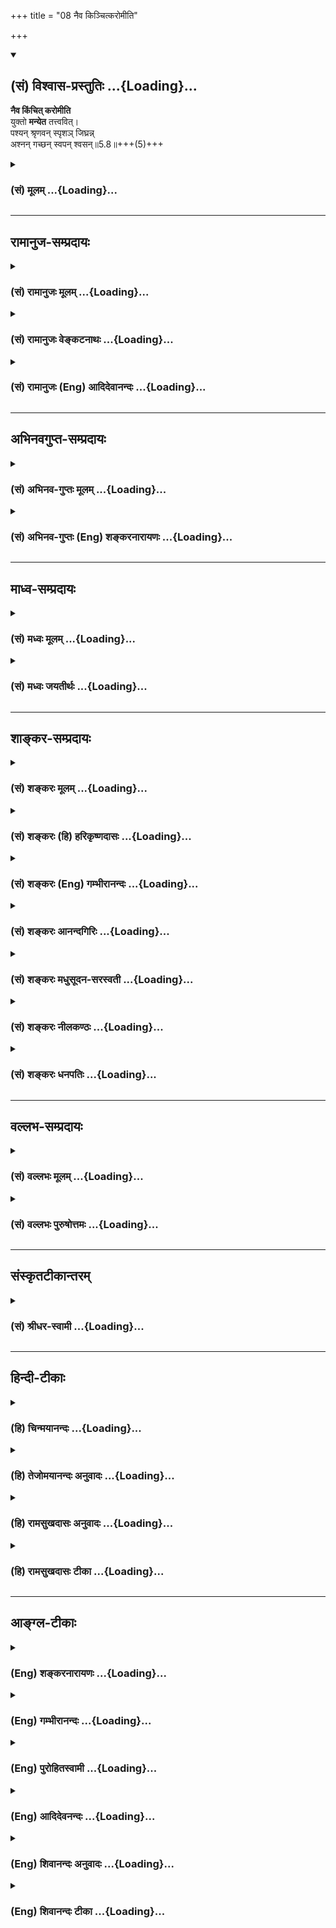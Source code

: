 +++
title = "08 नैव किञ्चित्करोमीति"

+++
<div class="js_include" newlevelforh1="2" title="(सं) विश्वास-प्रस्तुतिः" unfilled url="/mahAbhAratam/vyAsaH/shlokashaH/06-bhIShma-parva/03-bhagavad-gItA-parva/saMskRtam/vishvAsa-prastutiH/05_karma-saMnyAsa-yogaH/08_naiva_kinchitkaro.md">
<details open><summary><h2>(सं) विश्वास-प्रस्तुतिः ...{Loading}...</h2></summary>

**नैव किंचित् करोमीति**  
युक्तो **मन्येत** तत्त्ववित्।  
पश्यन् श्रृणवन् स्पृशञ् जिघ्रन्न्  
अश्नन् गच्छन् स्वपन् श्वसन्॥5.8॥+++(5)+++
</details>
</div>
<div class="js_include collapsed" newlevelforh1="3" title="(सं) मूलम्" unfilled url="/mahAbhAratam/vyAsaH/shlokashaH/06-bhIShma-parva/03-bhagavad-gItA-parva/saMskRtam/mUlam/05_karma-saMnyAsa-yogaH/08_naiva_kinchitkaro.md">
<details><summary><h3>(सं) मूलम् ...{Loading}...</h3></summary>

नैव किंचित्करोमीति युक्तो मन्येत तत्त्ववित्।  
पश्यन् श्रृणवन्स्पृशञ्जिघ्रन्नश्नन्गच्छन्स्वपन् श्वसन्।।5.8।।
</details>
</div>


_________________
## रामानुज-सम्प्रदायः
<div class="js_include collapsed" newlevelforh1="3" title="(सं) रामानुजः मूलम्" unfilled url="/mahAbhAratam/vyAsaH/shlokashaH/06-bhIShma-parva/03-bhagavad-gItA-parva/saMskRtam/rAmAnujaH/mUlam/05_karma-saMnyAsa-yogaH/08_naiva_kinchitkaro.md">
<details><summary><h3>(सं) रामानुजः मूलम् ...{Loading}...</h3></summary>

।।5.8।। एवम् आत्म**तत्त्ववित्** श्रोत्रादीनि ज्ञानेन्द्रियाणि वागादीनि
कर्मेन्द्रियाणि प्राणाः च स्वस्य विषयेषु **वर्तन्ते इति धारयन्**
अनुसन्दधानो न अहं **किञ्चित् करोमि इति मन्येत।** ज्ञानैकस्वभावस्य मम
कर्ममूलेन्द्रियप्राणसम्बन्धकृतम् ईदृशं कर्तृत्वम् न स्वरूपप्रयुक्तम् इति
मन्येत इत्यर्थः।

</details>
</div>
<div class="js_include collapsed" newlevelforh1="3" title="(सं) रामानुजः वेङ्कटनाथः" unfilled url="/mahAbhAratam/vyAsaH/shlokashaH/06-bhIShma-parva/03-bhagavad-gItA-parva/saMskRtam/rAmAnujaH/venkaTanAthaH/05_karma-saMnyAsa-yogaH/08_naiva_kinchitkaro.md">
<details><summary><h3>(सं) रामानुजः वेङ्कटनाथः ...{Loading}...</h3></summary>

5.8 इत्यादिकं ह्यनन्तरमुच्यत इति भावः। न लिप्यते इत्यत्र सवासनं
सम्बन्धनिषेधो विवक्षित इत्याह न सम्बध्यत इति। प्रस्तुतार्थतया निगमयति अत
इति।  
  
।।5.  
  

</details>
</div>
<div class="js_include collapsed" newlevelforh1="3" title="(सं) रामानुजः (Eng) आदिदेवानन्दः" unfilled url="/mahAbhAratam/vyAsaH/shlokashaH/06-bhIShma-parva/03-bhagavad-gItA-parva/saMskRtam/rAmAnujaH/english/AdidevAnandaH/05_karma-saMnyAsa-yogaH/08_naiva_kinchitkaro.md">
<details><summary><h3>(सं) रामानुजः (Eng) आदिदेवानन्दः ...{Loading}...</h3></summary>

5.8 - 5.9 Thus he who knows the truth concerning the self should reflect in mind that the ear and the other organs of sensation (Jnanendriyas) as also organs of action (Karmendriyas) and the vital currents (the Pranas)
are occupied with their own respective objects. Thus he should know, 'I do not do anything at all.' He should reflect, 'My intrinsic nature is one of knowledge. The sense of agency comes because of the association of the self with the senses and the Pranas which are rooted in Karma. It does not spring from my essential nature.'

</details>
</div>


_________________
## अभिनवगुप्त-सम्प्रदायः
<div class="js_include collapsed" newlevelforh1="3" title="(सं) अभिनव-गुप्तः मूलम्" unfilled url="/mahAbhAratam/vyAsaH/shlokashaH/06-bhIShma-parva/03-bhagavad-gItA-parva/saMskRtam/abhinava-guptaH/mUlam/05_karma-saMnyAsa-yogaH/08_naiva_kinchitkaro.md">
<details><summary><h3>(सं) अभिनव-गुप्तः मूलम् ...{Loading}...</h3></summary>

।।5.7 5.11।। योगयुक्त इत्यादि आत्मसिद्धये इत्यन्तम्। सर्वभूतानामात्मभूतः
आत्मा यस्य स सर्वमपि कुर्वाणो न लिप्यते अकरणप्रतिषेधारूढत्वात्। अत एव
दर्शनादीनि कुर्वन्नपि असौ एवं धारयति प्रतिपत्तिदार्ढ्येन निश्चिनुते
चक्षुरादीनामिन्द्रियाणां यदि स्वविषयेषु प्रवृत्तिः मम किमायातम् न हि
अन्यस्य कृतेनापरस्य +++(S अन्यस्य कृतेनान्यस्य अन्यकृतेन परस्य)+++ लेपः इति।
तदेव ब्रह्मणि कर्मणां समर्पणम्। अत्र चिह्नम् अस्य गतसङ्गता। अतो न
लिप्यते। योगिनश्च केवलैः सङ्गरहितैः परस्परानपेक्षिभिश्च कायादिभिः
कुर्वन्ति कर्माणि सङ्गाभावात्।

</details>
</div>
<div class="js_include collapsed" newlevelforh1="3" title="(सं) अभिनव-गुप्तः (Eng) शङ्करनारायणः" unfilled url="/mahAbhAratam/vyAsaH/shlokashaH/06-bhIShma-parva/03-bhagavad-gItA-parva/saMskRtam/abhinava-guptaH/english/shankaranArAyaNaH/05_karma-saMnyAsa-yogaH/08_naiva_kinchitkaro.md">
<details><summary><h3>(सं) अभिनव-गुप्तः (Eng) शङ्करनारायणः ...{Loading}...</h3></summary>

5.8 See Comment under 5.11

</details>
</div>


_________________
## माध्व-सम्प्रदायः
<div class="js_include collapsed" newlevelforh1="3" title="(सं) मध्वः मूलम्" unfilled url="/mahAbhAratam/vyAsaH/shlokashaH/06-bhIShma-parva/03-bhagavad-gItA-parva/saMskRtam/madhvaH/mUlam/05_karma-saMnyAsa-yogaH/08_naiva_kinchitkaro.md">
<details><summary><h3>(सं) मध्वः मूलम् ...{Loading}...</h3></summary>

।।5.8 5.9।। सन्न्यासं स्पष्टयति पुनः श्लोकद्वयेन।

</details>
</div>
<div class="js_include collapsed" newlevelforh1="3" title="(सं) मध्वः जयतीर्थः" unfilled url="/mahAbhAratam/vyAsaH/shlokashaH/06-bhIShma-parva/03-bhagavad-gItA-parva/saMskRtam/madhvaH/jayatIrthaH/05_karma-saMnyAsa-yogaH/08_naiva_kinchitkaro.md">
<details><summary><h3>(सं) मध्वः जयतीर्थः ...{Loading}...</h3></summary>

।।5.8 5.9।। नैव किञ्चिदित्यादेः प्रतिपाद्यमाह **सन्न्यासमि**ति। ज्ञेयः
इत्यादिनाविशुद्धात्मा इत्यादिना च स्पष्टीकृतत्वात् **पुनरि**ति। स्पष्टं
च प्रागनुक्तसङ्कल्पत्यागस्याभिधानात्।

</details>
</div>


_________________
## शाङ्कर-सम्प्रदायः
<div class="js_include collapsed" newlevelforh1="3" title="(सं) शङ्करः मूलम्" unfilled url="/mahAbhAratam/vyAsaH/shlokashaH/06-bhIShma-parva/03-bhagavad-gItA-parva/saMskRtam/shankaraH/mUlam/05_karma-saMnyAsa-yogaH/08_naiva_kinchitkaro.md">
<details><summary><h3>(सं) शङ्करः मूलम् ...{Loading}...</h3></summary>

।।5.8 5.9।। **नैव किञ्चित् करोमीति युक्तः** समाहितः सन् **मन्येत**
चिन्तयेत् **तत्त्ववित्** आत्मनो याथात्म्यं तत्त्वं वेत्तीति तत्त्ववित्
परमार्थदर्शीत्यर्थः।। कदा कथं वा तत्त्वमवधारयन् मन्येत इति उच्यते
पश्यन्निति। मन्येत इति पूर्वेण संबन्धः। यस्य एवं तत्त्वविदः
सर्वकार्यकरणचेष्टासु कर्मसु अकर्मैव पश्यतः सम्यग्दर्शिनः तस्य
सर्वकर्मसंन्यासे एव अधिकारः कर्मणः अभावदर्शनात्। न हि मृगतृष्णिकायाम्
उदकबुद्ध्या पानाय प्रवृत्तः उदकाभावज्ञानेऽपि तत्रैव पानप्रयोजनाय
प्रवर्तते।।  
  
यस्तु पुनः अतत्त्ववित् प्रवृत्तश्च कर्मयोगे

</details>
</div>
<div class="js_include collapsed" newlevelforh1="3" title="(सं) शङ्करः (हि) हरिकृष्णदासः" unfilled url="/mahAbhAratam/vyAsaH/shlokashaH/06-bhIShma-parva/03-bhagavad-gItA-parva/saMskRtam/shankaraH/hindI/harikRShNadAsaH/05_karma-saMnyAsa-yogaH/08_naiva_kinchitkaro.md">
<details><summary><h3>(सं) शङ्करः (हि) हरिकृष्णदासः ...{Loading}...</h3></summary>

।।5.8।। तत्त्वको समझकर कब और किस प्रकार ऐसे माने सो कहते हैं ( देखता
सुनता छूता सूँघता खाता चलता सोता श्वास लेता बोलता त्याग करता ग्रहण करता
तथा आँखोंको खोलता और मूँदता हुआ भी इन्द्रियाँ इन्द्रियोंके विषयमें बर्त
रही हैं ऐसे समझकर ) ऐसे माने कि मैं कुछ भी नहीं करता। इस प्रकार इसका
पहलेके आधे श्लोकसे सम्बन्ध है। जो इस प्रकार तत्त्वज्ञानी है अर्थात् सब
इन्द्रियाँ और अन्तःकरणोंकी चेष्टारूप कर्मोंमें अकर्म देखनेवाला है वह
अपनेमें कर्मोंका अभाव देखता है इसलिये उस यथार्थ ज्ञानीका
सर्वकर्मसंन्यासमें ही अधिकार है। क्योंकि मृगतृष्णिकामें जल समझकर उसको
पीनेके लिये प्रवृत्त हुआ मनुष्य उसमें जलके अभावका ज्ञान हो जानेपर फिर भी
वही जल पीनेके लिये प्रवृत्त नहीं होता।

</details>
</div>
<div class="js_include collapsed" newlevelforh1="3" title="(सं) शङ्करः (Eng) गम्भीरानन्दः" unfilled url="/mahAbhAratam/vyAsaH/shlokashaH/06-bhIShma-parva/03-bhagavad-gItA-parva/saMskRtam/shankaraH/english/gambhIrAnandaH/05_karma-saMnyAsa-yogaH/08_naiva_kinchitkaro.md">
<details><summary><h3>(सं) शङ्करः (Eng) गम्भीरानन्दः ...{Loading}...</h3></summary>

5.8 Yuktah, remaining absorbed in the Self; tattva-vit, the knower of
Reality-knower of the real nature of Truth, of the Self, i.e., the seer
of the supreme Reality; manyeta, should think; 'na karomi eva, I
certainly do not do; kincit, anything.' Having realized the Truth, when
or how should he think; This is being answered; Api, even; pasyan, while
seeing; srnvan, hearing; sprsan, touching; jighran, smelling; asnan,
eating; gacchan, moving; svapan, sleeping; svasan, breathing; pralapan,
speaking; visrjan, releasing; grhnan, holding; unmisan, opening;
nimisan, closing the eyes. All these are to be connected with the above
manyeta (should think). For the man who has known the Truth thus, who
finds nothing but inaction in action-in all the movements of the body
and organs-, and who has full realization, there is competence only for
giving up all actions because of his realization of the nonexistence of
actions. Indeed, one who proceeds to drink water in a mirage thinking
that water is there, surely does not go there itself for drinking water
even after knowing that no water exists there!

</details>
</div>
<div class="js_include collapsed" newlevelforh1="3" title="(सं) शङ्करः आनन्दगिरिः" unfilled url="/mahAbhAratam/vyAsaH/shlokashaH/06-bhIShma-parva/03-bhagavad-gItA-parva/saMskRtam/shankaraH/AnandagiriH/05_karma-saMnyAsa-yogaH/08_naiva_kinchitkaro.md">
<details><summary><h3>(सं) शङ्करः आनन्दगिरिः ...{Loading}...</h3></summary>

।।5.8।। कर्माण्यङ्गीकृत्य तैरस्य विदुषो बन्धो नास्तीत्युक्तमिदानीं
वस्तुतस्तस्य कर्माण्येव न सन्तीत्याह **नचेति।** लोकदृष्ट्या विदुषोऽपि
कर्माणि सन्तीत्याशङ्क्य स्वदृष्ट्या तदभावमभिप्रेत्याह **नैवेति।**

</details>
</div>
<div class="js_include collapsed" newlevelforh1="3" title="(सं) शङ्करः मधुसूदन-सरस्वती" unfilled url="/mahAbhAratam/vyAsaH/shlokashaH/06-bhIShma-parva/03-bhagavad-gItA-parva/saMskRtam/shankaraH/madhusUdana-sarasvatI/05_karma-saMnyAsa-yogaH/08_naiva_kinchitkaro.md">
<details><summary><h3>(सं) शङ्करः मधुसूदन-सरस्वती ...{Loading}...</h3></summary>

।।5.8।। एतदेव विवृणोति द्वाभ्यां
चक्षुरादिज्ञानेन्द्रियैर्वागादिकर्मेन्द्रियैः
प्राणादिवायुभेदैरन्तःकरणचतुष्टयेन च तत्तच्चेष्टासु क्रियमाणासु
इन्द्रियाणि इन्द्रियादीन्येवेन्द्रियार्थेषु स्वस्वविषयेषु वर्तन्ते
प्रवर्तन्ते नत्वहमिति धारयन्नवधारयन् नैव किंचित्करोमीति मन्येत मन्यते।
तत्त्ववित्परामार्थदर्शी युक्तः समाहितचित्तः। अथवा आदौ युक्तः कर्मयोगेन
पश्चादन्तःकरणशुद्धिद्वारेण तत्त्वविद्भूत्वा नैव किंचित्करोमीति मन्यत इति
संबन्धः।

</details>
</div>
<div class="js_include collapsed" newlevelforh1="3" title="(सं) शङ्करः नीलकण्ठः" unfilled url="/mahAbhAratam/vyAsaH/shlokashaH/06-bhIShma-parva/03-bhagavad-gItA-parva/saMskRtam/shankaraH/nIlakaNThaH/05_karma-saMnyAsa-yogaH/08_naiva_kinchitkaro.md">
<details><summary><h3>(सं) शङ्करः नीलकण्ठः ...{Loading}...</h3></summary>

।।5.8 5.9।। न लिप्यत इत्येतदुपपादयति **नैवेति** **द्वाभ्याम्।**
तत्त्ववित् अहं नैव किंचित्करोमीति मन्येत मन्यते। तत्र हेतुः। इन्द्रियाणि
उपलक्षणमिदं प्राणादेरपि। इन्द्रियादय इन्द्रियार्थेषु स्वेषु विषयेषु
वर्तन्ते इति धारयन्निश्चिन्वन्नत्वहं विषयेषु वर्ते इति मन्यते।
धारयन्निति हेतौ शतृप्रत्ययः। अत्र दर्शनादयः पञ्चज्ञानेन्द्रियाणां
व्यापाराः। गमनविसर्गप्रलपनग्रहणानि कर्मेन्द्रियाणाम्। तानिच
आनन्दस्योपलक्षणानि। श्वसन्निति प्राणस्य स्वपन्निति बुद्धेः
उन्मेषणनिमेषणे कूर्माख्यप्राणस्येति विभागः। क्रमस्त्वविवक्षितः। एतानि
कुर्वन्नप्यभिमानाभावान्न लिप्यत इत्यर्थः।

</details>
</div>
<div class="js_include collapsed" newlevelforh1="3" title="(सं) शङ्करः धनपतिः" unfilled url="/mahAbhAratam/vyAsaH/shlokashaH/06-bhIShma-parva/03-bhagavad-gItA-parva/saMskRtam/shankaraH/dhanapatiH/05_karma-saMnyAsa-yogaH/08_naiva_kinchitkaro.md">
<details><summary><h3>(सं) शङ्करः धनपतिः ...{Loading}...</h3></summary>

।।5.8 5.9।। कुर्वन्नपि कुतो न लिप्यत इत्याशङ्क्य यतोऽसौ परमार्थतो न
करोतीत्याह द्वाभ्याम् **नैवेति।** युक्तः समाहितः सन्नादौ कर्मयोगयुक्त
इति वाऽयं पक्षोऽध्याहारसापेक्षत्वादाचार्यैरुपेक्षितिः।
तत्त्ववित्परमार्थदर्शी नैव किंचित्करोमीति मन्येत मन्यते।
कदेत्यपेक्षायामाह पश्यन्नित्यादि। अपेः सर्वत्र संबन्धः।
पश्यन्नित्यादिज्ञानेन्द्रियाणां व्यापारान् गच्छन्निति पादयोर्व्यापारं
स्वपन्निति बुद्धेः श्वसन्निति प्राणस्य प्रलपन्निति वाचः विसृजन्निति
पायूपस्थयोः गृह्णन्निति हस्तयोः उन्मिषन्निमिषन्निति कूर्माख्यप्राणस्य
कुर्वन्नपीन्द्रियाणीन्द्रियार्थेषु वर्तन्ते नाहमसङ्ग आत्मेति धारयन्
बुद्य्धा निश्चयं कुर्वन् किंचित्सरोमीति तत्त्वविन्मन्यतेऽतो न लिप्यत
इत्यर्थः। यद्वानन्वेवं कर्तृत्वाभिमानशून्य इन्द्रियैः प्रतिषिद्धमपि
कुर्यादित्यत आह **इन्द्रियाणीति।** इन्द्रियाणीन्द्रियार्थेष्विष्टेषु
विषयेषु वर्तन्त इति हेतोरन्याय्यमपि कुर्युरित्य इन्द्रियाणि
धारयन्त्त्स्वायत्तानि यथेष्टसंचारपराङ्भुखानि कुर्वन्निति। अस्मिन्पक्षे
प्रकरणविरोधोऽनुषक्लेशश्च परिहर्तव्यः।

</details>
</div>


_________________
## वल्लभ-सम्प्रदायः
<div class="js_include collapsed" newlevelforh1="3" title="(सं) वल्लभः मूलम्" unfilled url="/mahAbhAratam/vyAsaH/shlokashaH/06-bhIShma-parva/03-bhagavad-gItA-parva/saMskRtam/vallabhaH/mUlam/05_karma-saMnyAsa-yogaH/08_naiva_kinchitkaro.md">
<details><summary><h3>(सं) वल्लभः मूलम् ...{Loading}...</h3></summary>

।।5.8 5.9।। कुर्वन्नपि न लिप्यते इत्येतद्विरुद्धमित्याशङ्क्य
सर्वेन्द्रियव्यापारसत्वेऽपि कर्तृत्त्वाद्यभिमानाभावेन
निर्द्वन्द्वत्वान्न विरुद्धमित्याह नैव किञ्चिदिति। मनस इन्द्रियाणां च
व्यापाराःउन्मिषन्निमिषन्नपि इत्यन्तं निर्दिष्टाः। स्वविषयेषु
हीमानीन्द्रियाणि प्रवर्त्तन्ते नाहमिति। साङ्ख्यवद्धारवन् न लिप्यते। तथा
चोक्तं सूत्रकृतातदविगम उत्तरपूर्वाघयोरश्लेषविनाशौ ब्र.सू.4।1।13 इति।
कर्मभिर्न स बध्यते इति।

</details>
</div>
<div class="js_include collapsed" newlevelforh1="3" title="(सं) वल्लभः पुरुषोत्तमः" unfilled url="/mahAbhAratam/vyAsaH/shlokashaH/06-bhIShma-parva/03-bhagavad-gItA-parva/saMskRtam/vallabhaH/puruShottamaH/05_karma-saMnyAsa-yogaH/08_naiva_kinchitkaro.md">
<details><summary><h3>(सं) वल्लभः पुरुषोत्तमः ...{Loading}...</h3></summary>

  
  
।।5.8।। ननु नियतफलस्य कर्मणः कृतस्य कथं न फलं इत्याशङ्क्याह नैव
किञ्चिदित्यादित्रयेण। तत्त्ववित् भगवदिङ्गितज्ञः युक्तः मद्भावयुक्तः
सन्नैव किञ्चित्करोमि अहं किञ्चिदपि न करोमि किन्तु भगवदिच्छया तदाज्ञया
यथा स कारयति तथा वारिवशात्तृणादिचलनवत् कर्म किमपि मत्तो न भवति न त्वहं
करोमि इति यो मन्येत स पापेन कर्मजफलेन न लिप्यते। एवंरूपस्य स्थितिमाह
पश्यन्निति। भावात्मकेन मनसा स्थिरीकृतालौकिकेन्द्रियैश्चक्षुःप्रभृतिभिः
पश्यन् भगवत्स्वरूपदर्शनं कुर्वन् शृण्वन् भगवत्कूजितवेण्वादिशब्दान्
स्पृशन् भगवच्चरणारविन्दस्पर्श कुर्वन् जिघ्रन् भगवन्मुखामोदाद्याघ्राणं
कुर्वन् अश्रन्৷৷. गच्छन् गोचारणादिलीलायां सङ्गे गच्छन् स्वपन् लीलादिसमये
नेत्रमुद्रणं कुर्वन् श्वसन् विप्रयोगादिना श्वासविमोकं कुर्वन् प्रलपन्
तद्भावेन मत्तावस्थायां भ्रमरवद्गानं कुर्वन् विसृजन् तदवस्थायामेव दूरे
यच्छन् गृह्णन् तदवस्थयैवालिङ्गनादि चरणेषु कुर्वन् उन्मिषन्
मत्तावस्थात्यागेन स्वरूपानुभवं कुर्वन् निमिषन् तत्सुखानुभवेन
नेत्रनिमीलनं कुर्वन् इन्द्रियाणि इन्द्रियार्थेषु भगवदवयवेषु वर्तन्त इति
धारयन्।

</details>
</div>


_________________
## संस्कृतटीकान्तरम्
<div class="js_include collapsed" newlevelforh1="3" title="(सं) श्रीधर-स्वामी" unfilled url="/mahAbhAratam/vyAsaH/shlokashaH/06-bhIShma-parva/03-bhagavad-gItA-parva/saMskRtam/shrIdhara-svAmI/05_karma-saMnyAsa-yogaH/08_naiva_kinchitkaro.md">
<details><summary><h3>(सं) श्रीधर-स्वामी ...{Loading}...</h3></summary>

।।5.8 5.9।। कर्म कुर्वन्नपि न लिप्यत इत्येतद्विरुद्धमित्याशङ्क्य
कर्तृत्वाभिमानाभावान्न विरुद्धमित्याह **नैवेति** द्वाभ्याम्। कर्मयोगेन
युक्तः क्रमेण तत्त्वविद्भूत्वा दर्शनश्रवणादीनि कुर्वन्नपि
इन्द्रियाणीन्द्रियार्थेषु वर्तन्त इति धारयन्बुद्ध्या निश्चित्य
किंचिदप्यहं न करोमीति मन्येत मन्यते। तत्र दर्शनश्रवणस्पर्शनावघ्राणाशनानि
चक्षुरादिज्ञानेन्द्रियव्यापाराः गतिः पादयोः स्वापो बुद्धेः श्वासः
प्राणस्य प्रलपनं वागिन्द्रियस्य विसर्गः पायूपस्थयोः ग्रहणं हस्तयोः
उन्मेषणनिमेषणे कूर्माख्यप्राणस्येति विवेकः। एतानि कर्माणि
कुर्वन्नप्यनभिमानाद्ब्रह्मविन्न लिप्यते। तथाच पारमर्षं सूत्रं तदधिगम
उत्तरपूर्वाघयोरश्लेषविनाशौ तद्व्यपदेशात इति।

</details>
</div>


_________________
## हिन्दी-टीकाः
<div class="js_include collapsed" newlevelforh1="3" title="(हि) चिन्मयानन्दः" unfilled url="/mahAbhAratam/vyAsaH/shlokashaH/06-bhIShma-parva/03-bhagavad-gItA-parva/hindI/chinmayAnandaH/05_karma-saMnyAsa-yogaH/08_naiva_kinchitkaro.md">
<details><summary><h3>(हि) चिन्मयानन्दः ...{Loading}...</h3></summary>

।।5.8।। See commentary under 5.9

</details>
</div>
<div class="js_include collapsed" newlevelforh1="3" title="(हि) तेजोमयानन्दः अनुवादः" unfilled url="/mahAbhAratam/vyAsaH/shlokashaH/06-bhIShma-parva/03-bhagavad-gItA-parva/hindI/tejomayAnandaH/anuvAdaH/05_karma-saMnyAsa-yogaH/08_naiva_kinchitkaro.md">
<details><summary><h3>(हि) तेजोमयानन्दः अनुवादः ...{Loading}...</h3></summary>

।।5.8।। तत्त्ववित् युक्त पुरुष यह सोचेगा (अर्थात् जानता है) कि "मैं
किंचित् मात्र कर्म नहीं करता हूँ" देखता हुआ, सुनता हुआ, स्पर्श करता
हुआ, सूंघता हुआ, खाता हुआ, चलता हुआ, सोता हुआ, श्वास लेता हुआ,।।

</details>
</div>
<div class="js_include collapsed" newlevelforh1="3" title="(हि) रामसुखदासः अनुवादः" unfilled url="/mahAbhAratam/vyAsaH/shlokashaH/06-bhIShma-parva/03-bhagavad-gItA-parva/hindI/rAmasukhadAsaH/anuvAdaH/05_karma-saMnyAsa-yogaH/08_naiva_kinchitkaro.md">
<details><summary><h3>(हि) रामसुखदासः अनुवादः ...{Loading}...</h3></summary>

।।5.8 -- 5.9।। तत्त्वको जाननेवाला साङ्ख्ययोगी देखता, सुनता, छूता, सूँघता,
खाता, चलता, ग्रहण करता, बोलता, मल-मूत्र का त्याग करता, सोता, श्वास लेता
तथा आँखें खोलता और मूँदता भी सम्पूर्ण इन्द्रियाँ इन्द्रियोंके विषयोंमें
बरत रही हैं' -- ऐसा समझकर 'मैं (स्वयं) कुछ भी नहीं करता हूँ' -- ऐसा
माने।

</details>
</div>
<div class="js_include collapsed" newlevelforh1="3" title="(हि) रामसुखदासः टीका" unfilled url="/mahAbhAratam/vyAsaH/shlokashaH/06-bhIShma-parva/03-bhagavad-gItA-parva/hindI/rAmasukhadAsaH/TIkA/05_karma-saMnyAsa-yogaH/08_naiva_kinchitkaro.md">
<details><summary><h3>(हि) रामसुखदासः टीका ...{Loading}...</h3></summary>

5.8।।***व्याख्या--*'तत्त्ववित् युक्तः'--**यहाँ ये पद साङ्ख्ययोगके
विवेकशील साधकके वाचक हैं, जो तत्त्ववित् महापुरुषकी तरह निर्भ्रान्त अनुभव
करनेके लिये तत्पर रहता है। उसमें ऐसा विवेक जाग्रत् हो गया है कि सब
क्रियाएँ प्रकृतिमें ही हो रही हैं, उन क्रियाओंका मेरे साथ कोई सम्बन्ध है
ही नहीं। जो अपनेमें अर्थात् स्वरूपमें कभी किञ्चिन्मात्र भी किसी क्रियाके
कर्तापनको नहीं देखता, वह **'तत्त्ववित्'** है। उसमें नित्य-निरन्तर
स्वाभाविक ही यह सावधानी रहती है कि स्वरूपमें कर्तापन है ही नहीं।
प्रकृतिके कार्य शरीर, इन्द्रियाँ, मन बुद्धि, प्राण आदिके साथ वह कभी भी
अपनी एकता स्वीकार नहीं करता, इसलिये इनके द्वारा होनेवाली क्रियाओंको वह
अपनी क्रियाएँ मान ही कैसे सकता है;वास्तवमें उपर्युक्त स्थिति स्वरूपसे
सभी मनुष्योंकी है; परन्तु वे भूलसे स्वरूपको क्रियाओंका कर्ता मान लेते
हैं (गीता 3। 27)। परमात्माकी जिस शक्तिसे समष्टि संसारकी क्रियाएँ हो रही
हैं, उसी शक्तिसे व्यष्टि शरीरकी क्रियाएँ भी हो रही हैं। परन्तु समष्टिके
ही क्षुद्र अंश व्यष्टिके साथ अपना सम्बन्ध मान लेनेके कारण मनुष्य
व्यष्टिकी कुछ क्रियाओँको अपनी क्रियाएँ मानने लग जाता है। इस मान्यताको
हटानेके ही लिये भगवान् कहते हैं कि साधक अपनेको कभी कर्ता न माने। जबतक
किसी भी अंशमें कर्तापनकी मान्यता है, तबतक वह साधक कहा जाता है। जब
अपनेमें कर्तापनकी मान्यताका सर्वथा अभाव होकर अपने स्वरूपका अनुभव हो जाता
है, तब वह तत्त्ववित् महापुरुष कहा जाता है। जैसे स्वप्नसे जगनेपर मनुष्यका
स्वप्नसे बिलकुल सम्बन्ध नहीं रहता, ऐसे ही तत्त्ववित् महापुरुषका
शरीरादिसे होनेवाली क्रियाओंसे बिलकुल सम्बन्ध (कर्तापन) नहीं रहता। यहाँ
**'तत्त्ववित्'**वही है, जो प्रकृति और पुरुषके विभागको अर्थात् गुण और
क्रिया सब प्रकृतिमें है, प्रकृतिसे अतीत तत्त्वमें गुण और क्रिया नहीं
है--इसको ठीक-ठीक जानता है। प्रकृतिसे अतीत निर्विकार तत्त्व तो सबका
प्रकाशक और आधार है। सबका प्रकाशक होता हुआ भी वह प्रकाश्यके अन्तर्गत
ओतप्रोत है। प्रकाश्य (शरीर आदि) में घुला-मिला रहनेपर भी प्रकाशक प्रकाशक
ही है और प्रकाश्य प्रकाश्य ही है। ऐसे ही वह सबका आधार होता हुआ भी सबके
(आधेयके) कण-कणमें व्याप्त है; पर वह कभी आधेय नहीं होता। कारण कि जो
प्रकाशक और आधार है, उसमें करना और होना नहीं है। करना और होनारूप परिवर्तन
तो प्रकाश्य अथवा आधेयमें ही है। इस तरह प्रकाशक और प्रकाश्य आधार और
आधेयके भेद-(विभाग-) को जो ठीक तरहसे जानता है, वही 'तत्त्ववित्' है। इसी
प्रकृति (क्षेत्र) और पुरुष-(क्षेत्रज्ञ-) के विभागको जाननेकी बात भगवान्ने
पहले दूसरे अध्यायके सोलहवें श्लोकमें और आगे सातवें अध्यायके चौथे-पाँचवें
तथा तेरहवें अध्यायके दूसरे, उन्नीसवें, तेईसवें और चौंतीसवें श्लोकमें कही
है।  
  
**'पश्यञ्शृण्वन्स्पृशन् ৷৷. उन्मिषन्निमिषन्नपि'--**यहाँ देखना, सुनना,
स्पर्श करना, सूँघना और खाना--ये पाँचों क्रियाएँ (क्रमशः नेत्र, श्रोत्र,
त्वचा, घ्राण और रसना --इन पाँच) ज्ञानेन्द्रियोंकी हैं। चलना, ग्रहण करना,
बोलना और मल-मूत्रका त्याग करना--ये चारों क्रियाएँ (क्रमशः पाद, हस्त,
वाक्, उपस्थ और गुदा--इन पाँच) कर्मेन्द्रियोंकी हैं **(टिप्पणी प₀ 290)**।
सोना--यह एक क्रिया अन्तःकरणकी है। श्वास लेना--यह एक क्रिया प्राणकी और
आँखें खोलना तथा मूँदना--ये दो क्रियाएँ 'कूर्म 'नामक उपप्राणकी
हैं। उपर्युक्त तेरह क्रियाएँ देकर भगवान्ने ज्ञानेन्द्रियाँ,
कर्मेन्द्रियाँ, अन्तःकरण, प्राण और उपप्राणसे होनेवाली सम्पूर्ण
क्रियाओँका उल्लेख कर दिया है। तात्पर्य यह है कि सम्पूर्ण क्रियाएँ
प्रकृतिके कार्य शरीर, इन्द्रियाँ, मन, बुद्धि, प्राण आदिके द्वारा ही होती
हैं, स्वयंके द्वारा नहीं। दूसरा एक भाव यह भी प्रतीत होता है कि
साङ्ख्ययोगीके द्वारा वर्ण, आश्रम, स्वभाव, परिस्थिति आदिके अनुसार
शास्त्रविहित शरीर-निर्वाहकी क्रियाएँ, खान-पान, व्यापार करना, उपदेश देना,
लिखना ,पढ़ना, सुनना, सोचना आदि क्रियाएँ न होती हों--ऐसी बात नहीं है।
उसके द्वारा ये सब क्रियाएँ हो सकती हैं। मनुष्य अपनेको उन्हीं क्रियाओँका
कर्ता मानता है, जिनको वह जानकर अर्थात् मन-बुद्धिपूर्वक करता है; जैसे
पढ़ना, लिखना, सोचना, देखना, भोजन करना आदि। परन्तु अनेक क्रियाएँ ऐसी होती
हैं, जिन्हें मनुष्य जानकर नहीं करता; जैसे--श्वासका आना-जाना, आँखोंका
खुलना और बंद होना आदि। फिर इन क्रियाओंका कर्ता अपनेको न माननेकी बात इस
श्लोकमें कैसे कही गयी; इसका उत्तर यह है कि सामान्यरूपसे श्वासोंका
आना-जाना आदि क्रियाएँ स्वाभाविक होनेवाली हैं; किन्तु प्राणायाम आदिमें
मनुष्य श्वास लेना आदि क्रियाएँ जानकर करता है। ऐसे ही आँखोको खोलना और बंद
करना भी जानकर किया जा सकता है। इसलिये इन क्रियाओंका कर्ता भी अपनेको न
माननेके लिये कहा गया है। दूसरी बात, जैसे मनुष्य **'श्वसन् उन्मिषन्
निमिषन्'** (श्वास लेना, आँखोंको खोलना और मूँदना)--इन क्रियाओंको
स्वाभाविक मानकर इनमें अपना कर्तापन नहीं मानता, ऐसे ही अन्य क्रियाओंको भी
स्वाभाविक मानकर उनमें अपना कर्तापन नहीं मानना चाहिये। यहाँ **'पश्यन्'**
आदि जो तेरह क्रियाएँ बतायी हैं, इनका बिना किसी आधारके होना सम्भव नहीं
है। ये क्रियाएँ जिसके आश्रित होती हैं अर्थात् इन क्रियाओंका जो आधार है,
उसमें कभी कोई क्रिया नहीं होती। ऐसे ही प्रकाशित होनेवाली ये सम्पूर्ण
क्रियाएँ बिना किसी प्रकाशके सिद्ध नहीं हो सकतीं। जिस प्रकाशसे ये
क्रियाएँ प्रकाशित होती है, जिस प्रकाशके अन्तर्गत होती हैं, उस प्रकाशमें
कभी कोई क्रिया हुई नहीं, होती नहीं, होगी नहीं, हो सकती नहीं और होनी
सम्भव भी नहीं। ऐसा वह तत्त्व सबका आधार, प्रकाशक और स्वयं प्रकाशस्वरूप
है। वह सबमें रहता हुआ भी कुछ नहीं करता। उस तत्त्वकी तरफ लक्ष्य करानेमें
ही उपर्युक्त इन तेरह क्रियाओँका तात्पर्य है।

</details>
</div>


_________________
## आङ्ग्ल-टीकाः
<div class="js_include collapsed" newlevelforh1="3" title="(Eng) शङ्करनारायणः" unfilled url="/mahAbhAratam/vyAsaH/shlokashaH/06-bhIShma-parva/03-bhagavad-gItA-parva/english/shankaranArAyaNaH/05_karma-saMnyAsa-yogaH/08_naiva_kinchitkaro.md">
<details><summary><h3>(Eng) शङ्करनारायणः ...{Loading}...</h3></summary>

5.8. A master of Yoga, knowing the reality would think 'I do not perform any action at all'. For, he who, while seeing, hearing, touching,
smelling, eating, going, sleeping and breathing;

</details>
</div>
<div class="js_include collapsed" newlevelforh1="3" title="(Eng) गम्भीरानन्दः" unfilled url="/mahAbhAratam/vyAsaH/shlokashaH/06-bhIShma-parva/03-bhagavad-gItA-parva/english/gambhIrAnandaH/05_karma-saMnyAsa-yogaH/08_naiva_kinchitkaro.md">
<details><summary><h3>(Eng) गम्भीरानन्दः ...{Loading}...</h3></summary>

5.8-5.9 Remaining absorbed in the Self, the knower of Reality should think, 'I certainly do not do anything', even while seeing, hearing,
touching, smelling, eating, moving, sleeping, breathing, speaking,
releasing, holding, opening and closing the eyes-remembering that the organs function in relation to the objects of the organs.

</details>
</div>
<div class="js_include collapsed" newlevelforh1="3" title="(Eng) पुरोहितस्वामी" unfilled url="/mahAbhAratam/vyAsaH/shlokashaH/06-bhIShma-parva/03-bhagavad-gItA-parva/english/purohitasvAmI/05_karma-saMnyAsa-yogaH/08_naiva_kinchitkaro.md">
<details><summary><h3>(Eng) पुरोहितस्वामी ...{Loading}...</h3></summary>

5.8 Though the saint sees, hears, touches, smells, eats, moves, sleeps and breathes, yet he knows the Truth, and he knows that it is not he who acts.

</details>
</div>
<div class="js_include collapsed" newlevelforh1="3" title="(Eng) आदिदेवनन्दः" unfilled url="/mahAbhAratam/vyAsaH/shlokashaH/06-bhIShma-parva/03-bhagavad-gItA-parva/english/AdidevanandaH/05_karma-saMnyAsa-yogaH/08_naiva_kinchitkaro.md">
<details><summary><h3>(Eng) आदिदेवनन्दः ...{Loading}...</h3></summary>

5.8 The knower of the truth, who is devoted to Yoga should think, 'I do not at all do anything' even though he is seeing, hearing, touching,
smelling, eating, moving, sleeping, breathing;

</details>
</div>
<div class="js_include collapsed" newlevelforh1="3" title="(Eng) शिवानन्दः अनुवादः" unfilled url="/mahAbhAratam/vyAsaH/shlokashaH/06-bhIShma-parva/03-bhagavad-gItA-parva/english/shivAnandaH/anuvAdaH/05_karma-saMnyAsa-yogaH/08_naiva_kinchitkaro.md">
<details><summary><h3>(Eng) शिवानन्दः अनुवादः ...{Loading}...</h3></summary>

5.8 "I do nothing at all," thus would the harmonised knower of Truth think seeing, hearing, touching, smelling, eating, going, sleeping,
breathing.

</details>
</div>
<div class="js_include collapsed" newlevelforh1="3" title="(Eng) शिवानन्दः टीका" unfilled url="/mahAbhAratam/vyAsaH/shlokashaH/06-bhIShma-parva/03-bhagavad-gItA-parva/english/shivAnandaH/TIkA/05_karma-saMnyAsa-yogaH/08_naiva_kinchitkaro.md">
<details><summary><h3>(Eng) शिवानन्दः टीका ...{Loading}...</h3></summary>

5.8 न not; एव even; किञ्चित् anything; करोमि I do; इति thus; युक्तः
centred (in the Self); मन्येत should think; तत्त्ववित् the knower of Truth; पश्यन् seeing; श्रृण्वन् hearing; स्पृशन् touching; जिघ्रन्
smelling; अश्नन् eating; गच्छन् going; स्वपन् sleeping; श्वसन्
breathing.No Commentary.

</details>
</div>
